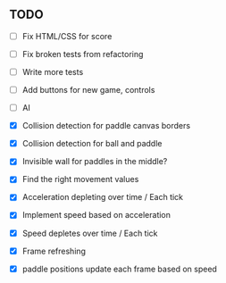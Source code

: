 TODO
------

- [ ] Fix HTML/CSS for score
- [ ] Fix broken tests from refactoring
- [ ] Write more tests
- [ ] Add buttons for new game, controls
- [ ] AI
- [X] Collision detection for paddle canvas borders
- [X] Collision detection for ball and paddle
- [X] Invisible wall for paddles in the middle?
- [X] Find the right movement values
- [X] Acceleration depleting over time / Each tick
- [X] Implement speed based on acceleration
- [X] Speed depletes over time / Each tick
- [X] Frame refreshing
- [X] paddle positions update each frame based on speed



